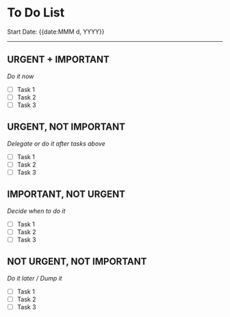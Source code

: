 # To Do List

Start Date: {{date:MMM d, YYYY}}

---

## URGENT + IMPORTANT
*Do it now*
- [ ] Task 1
- [ ] Task 2
- [ ] Task 3

## URGENT, NOT IMPORTANT
*Delegate or do it after tasks above*
- [ ] Task 1
- [ ] Task 2
- [ ] Task 3

## IMPORTANT, NOT URGENT
*Decide when to do it*
- [ ] Task 1
- [ ] Task 2
- [ ] Task 3

## NOT URGENT, NOT IMPORTANT
*Do it later / Dump it*
- [ ] Task 1
- [ ] Task 2
- [ ] Task 3